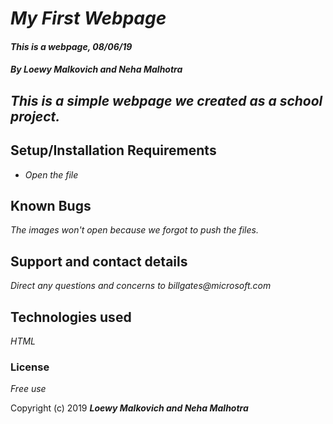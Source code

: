 # _My First Webpage_

#### _This is a webpage, 08/06/19_

#### _**By Loewy Malkovich and Neha Malhotra**_

## _This is a simple webpage we created as a school project._

## Setup/Installation Requirements

* _Open the file_

## Known Bugs

_The images won't open because we forgot to push the files._

## Support and contact details

_Direct any questions and concerns to billgates@microsoft.com_

## Technologies used

_HTML_

### License

*Free use*

Copyright (c) 2019 **_Loewy Malkovich and Neha Malhotra_**

